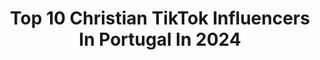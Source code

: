 ---
title: Top 10 Christian TikTok Influencers In Portugal In 2024
description: >-
  Find top christian TikTok influencers in Portugal in 2024. Most popular hashtags: #fyp #fy #portugal #comedia.
platform: TikTok
hits: 8
text_top: Identify the most popular TikTok accounts on inBeat.
text_bottom: Our database aggregates 8 TikTok influencers like this in Portugal for you to collaborate.
profiles:
  - username: "tiagoafferreira"
    fullname: >-
      Tiago Ferreira
    bio: >-
      My Instagram ☝🏻 Porque rir, é o melhor remédio 🎭
    location: "Portugal"
    followers: 12000
    engagement: 699
    commentsToLikes: 0.038088
    id: ckbfbs86e46oo0j23dgq6kye7
    verified: false
    hashtags: "#cristiana, #joanalongoria, #joaquimmonchique, #erica"
  - username: "wayndior"
    fullname: >-
      Dior ❄️
    bio: >-
      Canal de Youtube 🚨⤴️ Artista 🎵 “O Que Eu Sinto” OUT NOW🙏🏼⤵️
    location: "Portugal"
    followers: 158000
    engagement: 1281
    commentsToLikes: 0.064659
    id: ckcprw7ztlxb30j23onjnz6ix
    verified: false
    hashtags: "#oioioi, #cantor, #fyp, #fa"
  - username: "brunoalvesfcporto"
    fullname: >-
      Bruno Alves
    bio: >-
      Gostas de futebol? Gostas de comédia? Então, de que esperas para me seguir? ⚽
    location: "Portugal"
    followers: 47200
    engagement: 1595
    commentsToLikes: 0.042479
    id: ckbqq7z1pb5ce0j23ev6v9qup
    verified: false
    hashtags: "#comediaportugal, #futebol, #liganos, #comedia"
  - username: "stupid_memes69"
    fullname: >-
      Gonçalo Fernandes
    bio: >-
      100k?✨ Memes, football and funny videos
    location: "Portugal"
    followers: 83900
    engagement: 1132
    commentsToLikes: 0.026029
    id: ckd0qys12iccg0j239ek77cuo
    verified: false
    hashtags: "#stupidmemes69, #fyp, #meme, #fy"
  - username: "rifasricardo"
    fullname: >-
      R I F Λ S
    bio: >-
      💠 Official Account ☑️ 🔘 CEO RG Prod 🎥 〽️ Redes Sociais ⤵️
    location: "Portugal"
    followers: 59100
    engagement: 773
    commentsToLikes: 0.053422
    id: ckbktxo0ap1sc0j2397n4yt5t
    verified: false
    hashtags: "#trend, #tinoderans, #fyp, #michaeljackson"
  - username: "globesoccer"
    fullname: >-
      Globe Soccer
    bio: >-
      Where Legends Are Honoured ⚽🏆
    location: "Portugal"
    followers: 168800
    engagement: 704
    commentsToLikes: 0.023251
    id: ck9gkmqk4k4k90j789esucki3
    verified: true
    hashtags: "#bvlgari, #lewandowski, #cr7, #globesoccer"
  - username: "cidade.fm"
    fullname: >-
      CIDADEFM
    bio: >-
      A Rádio Jovem N°1 em Portugal 🎙💛 #sósequiseres
    location: "Portugal"
    followers: 94100
    engagement: 1530
    commentsToLikes: 0.018495
    id: ck9eycss3v7d90j782kpbqwm1
    verified: false
    hashtags: "#cabelopantene, #fyp, #nowunited, #pantenechallenge"
  - username: "hbkmuller"
    fullname: >-
      Hbkfam22
    bio: >-
      Just for fun goal: 30k followers I love you all❤
    location: "Portugal"
    followers: 27800
    engagement: 1020
    commentsToLikes: 0.024222
    id: cka9kzd6018o20i78f0kj0v88
    verified: false
    hashtags: "#viral, #hbkduet, #exams, #comedy"
---